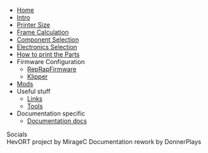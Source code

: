 * [Home](pages/home.md)
* [Intro](pages/intro.md)
* [Printer Size](pages/printer-size.md)
* [Frame Calculation](pages/frame-calculation.md)
* [Component Selection](pages/component-selection.md)
* [Electronics Selection](pages/electronics-selection.md)
* [How to print the Parts](pages/how-to-print-parts.md)
* Firmware Configuration
  * [RepRapFirmware](pages/firmware-configuration/repRapFirmware.md)
  * [Klipper](pages/firmware-configuration/klipper.md)
* [Mods](pages/mods/mods.md)
* Useful stuff
  * [Links](pages/useful-stuff/links.md)
  * [Tools](pages/useful-stuff/tools.md)
* Documentation specific
  * [Documentation docs](pages/documentation-docs.md)



<div class="socials">
    <span><span>Socials</span></span>
    <div class="socials-container">
      <a class="social-btn" href="https://www.youtube.com/c/MirageC" target="_blank" rel="noopener"><i class="social-btn-icon fa-brands fa-youtube"></i></a>
      <a class="social-btn" href="https://www.facebook.com/groups/hevort" target="_blank" rel="noopener"><i class="social-btn-icon fa-brands fa-facebook"></i></a>
      <a class="social-btn" href="https://discord.gg/nCYRQAZPWV" target="_blank" rel="noopener"><i class="social-btn-icon fa-brands fa-discord"></i></a>
      <a class="social-btn" href="https://forums.hevort.com/index.php" target="_blank" rel="noopener"><i class="social-btn-icon fa-brands fa-php"></i></a>
    </div>
</div>

<div class="sidebar-credit-container">
<span><span class="hevort">HevORT</span> project by <span class="hevort">MirageC</span></span>
<span><span class="hevort">Documentation</span> rework by <span class="hevort">DonnerPlays</span></span>

</div>